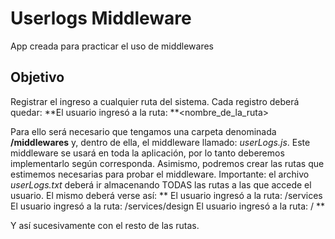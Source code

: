 # Userlogs Middleware

App creada para practicar el uso de middlewares

## Objetivo

Registrar el ingreso a cualquier ruta del sistema. Cada registro deberá quedar:
**El usuario ingresó a la ruta: **<nombre_de_la_ruta>

Para ello será necesario que tengamos una carpeta denominada **/middlewares** y, dentro de ella, el middleware llamado: _userLogs.js_. Este middleware se usará en toda la aplicación, por lo tanto deberemos implementarlo según corresponda. Asimismo, podremos crear las rutas que estimemos necesarias para probar el middleware.
Importante: el archivo _userLogs.txt_ deberá ir almacenando TODAS las rutas a las que accede el usuario. El mismo deberá verse así:
**
El usuario ingresó a la ruta: /services
El usuario ingresó a la ruta: /services/design
El usuario ingresó a la ruta: /
**

Y así sucesivamente con el resto de las rutas.
